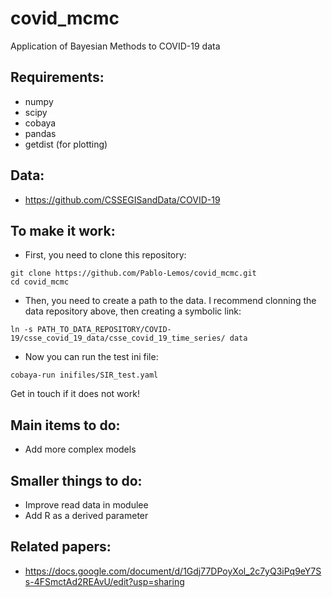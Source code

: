 # covid_mcmc
Application of Bayesian Methods to COVID-19 data

## Requirements: 
- numpy
- scipy
- cobaya
- pandas
- getdist (for plotting)

## Data:

- https://github.com/CSSEGISandData/COVID-19

## To make it work: 
- First, you need to clone this repository: 
```
git clone https://github.com/Pablo-Lemos/covid_mcmc.git
cd covid_mcmc
```
- Then, you need to create a path to the data. I recommend clonning the data repository above, then creating a symbolic link:
```
ln -s PATH_TO_DATA_REPOSITORY/COVID-19/csse_covid_19_data/csse_covid_19_time_series/ data
```
- Now you can run the test ini file: 
```
cobaya-run inifiles/SIR_test.yaml
```
Get in touch if it does not work!
## Main items to do:
- Add more complex models

## Smaller things to do: 
- Improve read data in modulee
- Add R as a derived parameter

## Related papers:

- https://docs.google.com/document/d/1Gdj77DPoyXol_2c7yQ3iPq9eY7Ss-4FSmctAd2REAvU/edit?usp=sharing
